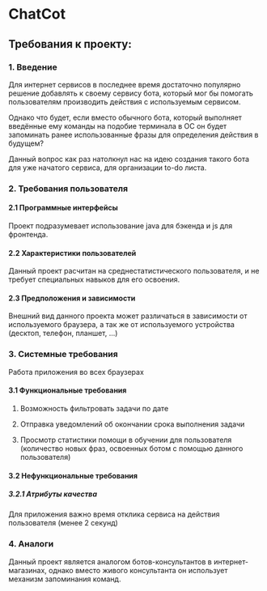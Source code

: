 # ChatCot
## Требования к проекту:

### 1. Введение

Для интернет сервисов в последнее время достаточно популярно решение добавлять к своему сервису бота, который мог бы помогать пользователям производить действия с используемым сервисом.

Однако что будет, если вместо обычного бота, который выполняет введённые ему команды на подобие терминала в ОС он будет запоминать ранее использованные фразы для определения действия в будущем?

Данный вопрос как раз натолкнул нас на идею создания такого бота для уже начатого сервиса, для организации to-do листа.

### 2. Требования пользователя
#### 2.1 Программные интерфейсы
Проект подразумевает использование java для бэкенда и js для фронтенда.
#### 2.2 Характеристики пользователей
Данный проект расчитан на среднестатистического пользователя, и не требует специальных  навыков для его освоения.
#### 2.3 Предположения и зависимости
Внешний вид данного проекта может различаться в зависимости от используемого браузера, а так же от используемого устройства (десктоп, телефон, планшет, ...)

### 3. Системные требования

Работа приложения во всех браузерах

#### 3.1 Функциональные требования
1) Возможность фильтровать задачи по дате

2) Отправка уведомлений об окончании срока выполнения задачи

3) Просмотр статистики помощи в обучении для пользователя (количество новых фраз, освоенных ботом с помощью данного пользователя)

#### 3.2 Нефункциональные требования
##### 3.2.1 Атрибуты качества
Для приложения важно время отклика сервиса на действия пользователя (менее 2 секунд)
### 4. Аналоги
Данный проект является аналогом ботов-консультантов в интернет-магазинах, однако вместо живого консультанта он использует механизм запоминания команд.
